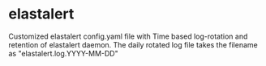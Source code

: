 # elastalert

Customized elastalert config.yaml file with Time based log-rotation and retention of elastalert daemon.
The daily rotated log file takes the filename as "elastalert.log.YYYY-MM-DD"
